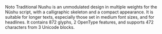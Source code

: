 Noto Traditional Nushu is an unmodulated design in multiple weights for the Nüshu script, with a calligraphic skeleton and a compact appearance. It is suitable for longer texts, especially those set in medium font sizes, and for headlines. It contains 872 glyphs, 2 OpenType features, and supports 472 characters from 3 Unicode blocks.